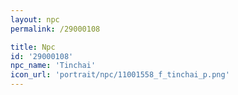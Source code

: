 ```yaml
---
layout: npc
permalink: /29000108

title: Npc
id: '29000108'
npc_name: 'Tinchai'
icon_url: 'portrait/npc/11001558_f_tinchai_p.png'
---
```

